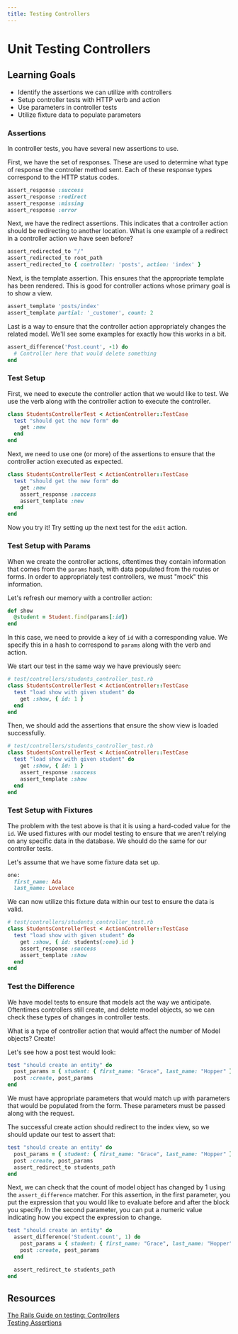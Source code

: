 ```yaml
---
title: Testing Controllers
---
```


# Unit Testing Controllers
## Learning Goals
- Identify the assertions we can utilize with controllers
- Setup controller tests with HTTP verb and action
- Use parameters in controller tests
- Utilize fixture data to populate parameters

### Assertions
In controller tests, you have several new assertions to use.

First, we have the set of responses. These are used to determine what type of response the controller method sent. Each of these response types correspond to the HTTP status codes.
```ruby
assert_response :success
assert_response :redirect
assert_response :missing
assert_response :error
```

Next, we have the redirect assertions. This indicates that a controller action should be redirecting to another location. What is one example of a redirect in a controller action we have seen before?
```ruby
assert_redirected_to "/"
assert_redirected_to root_path
assert_redirected_to { controller: 'posts', action: 'index' }
```

Next, is the template assertion. This ensures that the appropriate template has been rendered. This is good for controller actions whose primary goal is to show a view.
```ruby
assert_template 'posts/index'
assert_template partial: '_customer', count: 2
```

Last is a way to ensure that the controller action appropriately changes the related model. We'll see some examples for exactly how this works in a bit.
```ruby
assert_difference('Post.count', -1) do
  # Controller here that would delete something
end
```

### Test Setup
First, we need to execute the controller action that we would like to test. We use the verb along with the controller action to execute the controller.

```ruby
class StudentsControllerTest < ActionController::TestCase
  test "should get the new form" do
    get :new
  end
end
```

Next, we need to use one (or more) of the assertions to ensure that the controller action executed as expected.
```ruby
class StudentsControllerTest < ActionController::TestCase
  test "should get the new form" do
    get :new
    assert_response :success
    assert_template :new
  end
end
```

Now you try it! Try setting up the next test for the `edit` action.

### Test Setup with Params
When we create the controller actions, oftentimes they contain information that comes from the `params` hash, with data populated from the routes or forms. In order to appropriately test controllers, we must "mock" this information.

Let's refresh our memory with a controller action:
```ruby
def show
  @student = Student.find(params[:id])
end
```

In this case, we need to provide a key of `id` with a corresponding value. We specify this in a hash to correspond to `params` along with the verb and action.

We start our test in the same way we have previously seen:
```ruby
# test/controllers/students_controller_test.rb
class StudentsControllerTest < ActionController::TestCase
  test "load show with given student" do
    get :show, { id: 1 }
  end
end
```

Then, we should add the assertions that ensure the show view is loaded successfully.
```ruby
# test/controllers/students_controller_test.rb
class StudentsControllerTest < ActionController::TestCase
  test "load show with given student" do
    get :show, { id: 1 }
    assert_response :success
    assert_template :show
  end
end
```

### Test Setup with Fixtures
The problem with the test above is that it is using a hard-coded value for the `id`. We used fixtures with our model testing to ensure that we aren't relying on any specific data in the database. We should do the same for our controller tests.

Let's assume that we have some fixture data set up.
```ruby
one:
  first_name: Ada
  last_name: Lovelace
```

We can now utilize this fixture data within our test to ensure the data is valid.
```ruby
# test/controllers/students_controller_test.rb
class StudentsControllerTest < ActionController::TestCase
  test "load show with given student" do
    get :show, { id: students(:one).id }
    assert_response :success
    assert_template :show
  end
end
```

### Test the Difference
We have model tests to ensure that models act the way we anticipate. Oftentimes controllers still create, and delete model objects, so we can check these types of changes in controller tests.

What is a type of controller action that would affect the number of Model objects? Create!

Let's see how a post test would look:
```ruby
test "should create an entity" do
  post_params = { student: { first_name: "Grace", last_name: "Hopper" }}
  post :create, post_params
end
```

We must have appropriate parameters that would match up with parameters that would be populated from the form. These parameters must be passed along with the request.

The successful create action should redirect to the index view, so we should update our test to assert that:
```ruby
test "should create an entity" do
  post_params = { student: { first_name: "Grace", last_name: "Hopper" }}
  post :create, post_params
  assert_redirect_to students_path
end
```

Next, we can check that the count of model object has changed by 1 using the `assert_difference` matcher. For this assertion, in the first parameter, you put the expression that you would like to evaluate before and after the block you specify. In the second parameter, you can put a numeric value indicating how you expect the expression to change.

```ruby
test "should create an entity" do
  assert_difference('Student.count', 1) do
    post_params = { student: { first_name: "Grace", last_name: "Hopper" }}
    post :create, post_params
  end

  assert_redirect_to students_path  
end
```

## Resources
[The Rails Guide on testing: Controllers](http://guides.rubyonrails.org/testing.html#functional-tests-for-your-controllers)  
[Testing Assertions](http://api.rubyonrails.org/classes/ActiveSupport/Testing/Assertions.html)  
